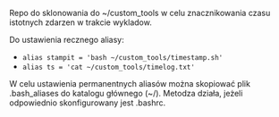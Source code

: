 Repo do sklonowania do ~/custom_tools w celu znacznikowania czasu istotnych zdarzen w trakcie wykladow.

Do ustawienia recznego aliasy:
* `alias stampit = 'bash ~/custom_tools/timestamp.sh'`
* `alias ts = 'cat ~/custom_tools/timelog.txt'`

W celu ustawienia permanentnych aliasów można skopiować plik .bash_aliases do katalogu głównego (~/). Metodza działa, jeżeli odpowiednio skonfigurowany jest .bashrc.
